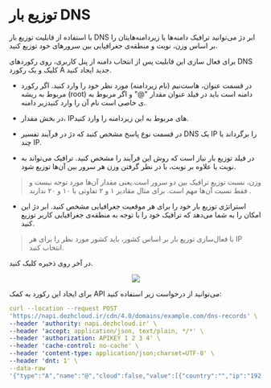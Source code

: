 # توزیع بار DNS

با استفاده از قابلیت توزیع بار DNS ابر دژ می‌توانید ترافیک دامنه‌ها یا زیردامنه‌هایتان را بر اساس وزن، نوبت و منطقه‌ی جغرافیایی بین‌‌ سرورهای خود توزیع کنید.

برای فعال سازی این قابلیت پس از انتخاب دامنه از پنل کاربری، روی رکوردهای DNS کلیک و یک رکورد A جدید ایجاد کنید.

- در قسمت عنوان‌‌، ‌‌هاست‌نیم‌ (نام زیردامنه) مورد ‌نظر خود را وارد کنید. اگر رکورد مربوط به ریشه (‌‌root‌‌) دامنه است باید‌‌ در فیلد عنوان مقدار "@" و اگر مربوط به زیر دامنه‎‌ی خاصی است نام آن را وارد کنید.

- در بخش مقدار، IPهای مربوط به این زیردامنه را وارد کنید‌.

- در قسمت نوع پاسخ مشخص کنید که دژ در فرآیند تفسیر‌‌ DNS‌‌ یک IP را برگرداند یا چند IP.

- در فیلد توزیع بار نیاز است که روش این فرآیند را مشخص کنید. ترافیک می‌تواند به‌‌ ‌‌نوبت یا علاوه بر نوبت، با در نظر گرفتن وزن هر سرور بین آن‌ها توزیع شود.

> وزن، نسبت توزیع ترافیک بین دو سرور است‌‌.یعنی مقدار آن‌ها مورد توجه نیست و فقط نسبت آن‌ها مهم است. برای مثال مقادیر ‌۱ و ‌‌۲ تفاوتی با ‌‌۱۰ و ‌‌۲۰ ندارند .‌

- استراتژی توزیع بار خود را برای هر موقعیت جغرافیایی مشخص کنید. ابر دژ این امکان را به شما می‌دهد که ترافیک‌‌ خود را با توجه به منطقه‌ی جغرافیایی کاربر توزیع کنید.

> با فعال‌سازی توزیع بار بر اساس کشور، باید کشور مورد نظر را برای هر IP انتخاب کنید.

در آخر روی ذخیره کلیک کنید.‌

<p align="center"><img src="/doc/assets/img/dns_load_distribution/record.png"></p>

برای ایجاد این رکورد به کمک API می‌توانید از درخواست زیر استفاده کنید:‌

``` yaml
curl --location --request POST 
'https://napi.dezhcloud.ir/cdn/4.0/domains/example.com/dns-records' \ 
--header 'authority: napi.dezhcloud.ir' \ 
--header 'accept: application/json, text/plain, */*' \ 
--header 'authorization: APIKEY 1 2 3 4' \ 
--header 'cache-control: no-cache' \ 
--header 'content-type: application/json;charset=UTF-8' \ 
--header 'dnt: 1' \ 
--data-raw 
'{"type":"A","name":"@","cloud":false,"value":[{"country":"","ip":"192.168.1.1","port":null,"weight":"20"},{"country":"SG","ip":"192.168.1.2","port":null,"weight":"10"},{"country":"AU","ip":"192.168.1.3","port":null,"weight":"50"}],"upstream_https":"default","ip_filter_mode":{"count":"single","geo_filter":"country","order":"weighted"},"ttl":120}' 
```
